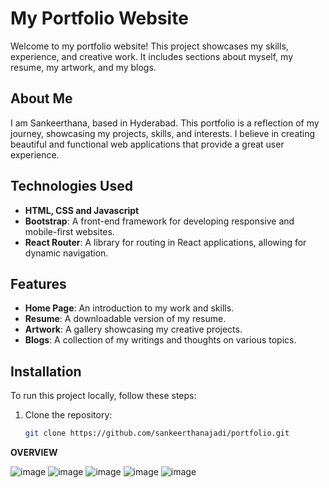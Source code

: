 # My Portfolio Website

Welcome to my portfolio website! This project showcases my skills, experience, and creative work. It includes sections about myself, my resume, my artwork, and my blogs.

## About Me

I am Sankeerthana, based in Hyderabad. This portfolio is a reflection of my journey, showcasing my projects, skills, and interests. I believe in creating beautiful and functional web applications that provide a great user experience.

## Technologies Used

- **HTML, CSS and Javascript**
- **Bootstrap**: A front-end framework for developing responsive and mobile-first websites.
- **React Router**: A library for routing in React applications, allowing for dynamic navigation.

## Features

- **Home Page**: An introduction to my work and skills.
- **Resume**: A downloadable version of my resume.
- **Artwork**: A gallery showcasing my creative projects.
- **Blogs**: A collection of my writings and thoughts on various topics.

## Installation

To run this project locally, follow these steps:

1. Clone the repository:
   ```bash
   git clone https://github.com/sankeerthanajadi/portfolio.git

**OVERVIEW**

![image](https://github.com/user-attachments/assets/980bf6e9-007b-45ed-867a-15b348a377fd)
![image](https://github.com/user-attachments/assets/45520adb-12c9-4212-8fd6-a21b8906afe3)
![image](https://github.com/user-attachments/assets/e6dd0722-e0c6-4708-b8b4-85d0d0351dcb)
![image](https://github.com/user-attachments/assets/a4416ca8-aa8a-40fd-a45f-81449e8d8d12)
![image](https://github.com/user-attachments/assets/fc4cd6f5-35fd-4bd4-be95-5b5fd625aeeb)






